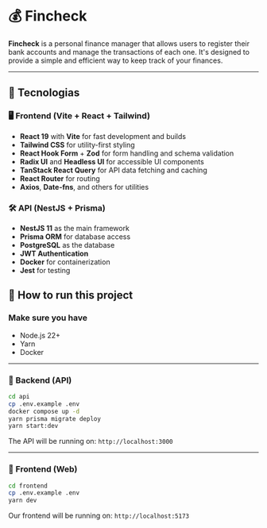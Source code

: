 # 💰 Fincheck

**Fincheck** is a personal finance manager that allows users to register their bank accounts and manage the transactions of each one. It's designed to provide a simple and efficient way to keep track of your finances.

---

## 🧱 Tecnologias

### 🖥️ Frontend (Vite + React + Tailwind)
- **React 19** with **Vite** for fast development and builds
- **Tailwind CSS** for utility-first styling
- **React Hook Form** + **Zod** for form handling and schema validation
- **Radix UI** and **Headless UI** for accessible UI components
- **TanStack React Query** for API data fetching and caching
- **React Router** for routing
- **Axios**, **Date-fns**, and others for utilities

### 🛠️ API (NestJS + Prisma)
- **NestJS 11** as the main framework
- **Prisma ORM** for database access
- **PostgreSQL** as the database
- **JWT Authentication**
- **Docker** for containerization
- **Jest** for testing

## 🚀 How to run this project

### Make sure you have

- Node.js 22+
- Yarn
- Docker 

---

### 🧪 Backend (API)

```bash
cd api
cp .env.example .env
docker compose up -d
yarn prisma migrate deploy
yarn start:dev
```

The API will be running on: `http://localhost:3000`

---

### 🎨 Frontend (Web)

```bash
cd frontend
cp .env.example .env
yarn dev
```

Our frontend will be running on: `http://localhost:5173`
